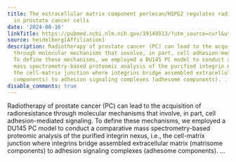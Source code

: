 ```yaml
---
title: The extracellular matrix component perlecan/HSPG2 regulates radioresistance
  in prostate cancer cells
date: '2024-08-16'
linkTitle: https://pubmed.ncbi.nlm.nih.gov/39149513/?utm_source=curl&utm_medium=rss&utm_campaign=pubmed-2&utm_content=1FakS-2QOkCT8HsMOQP1bCRQ4YzyumYOmxmF0moLsQ3dFB1E9V&fc=20220326224207&ff=20240817183523&v=2.18.0.post9+e462414
source: heidelberg[Affiliation]
description: Radiotherapy of prostate cancer (PC) can lead to the acquisition of radioresistance
  through molecular mechanisms that involve, in part, cell adhesion-mediated signaling.
  To define these mechanisms, we employed a DU145 PC model to conduct a comparative
  mass spectrometry-based proteomic analysis of the purified integrin nexus, i.e.,
  the cell-matrix junction where integrins bridge assembled extracellular matrix (matrisome
  components) to adhesion signaling complexes (adhesome components). ...
disable_comments: true
---
```

Radiotherapy of prostate cancer (PC) can lead to the acquisition of radioresistance through molecular mechanisms that involve, in part, cell adhesion-mediated signaling. To define these mechanisms, we employed a DU145 PC model to conduct a comparative mass spectrometry-based proteomic analysis of the purified integrin nexus, i.e., the cell-matrix junction where integrins bridge assembled extracellular matrix (matrisome components) to adhesion signaling complexes (adhesome components). ...